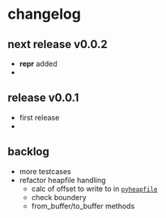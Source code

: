 
# changelog

## next release v0.0.2

- __repr__ added
- 


## release v0.0.1 

- first release
- 


## backlog

- more testcases
- refactor heapfile handling
  - calc of offset to write to in [`pyheapfile`](https://github.com/kr-g/pyheapfile/)
  - check boundery
  - from_buffer/to_buffer methods
  

